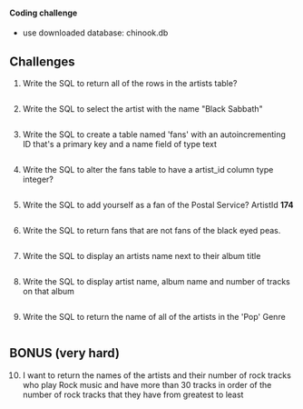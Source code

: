 #### Coding challenge

- use downloaded database: chinook.db

## Challenges

1. Write the SQL to return all of the rows in the artists table?

```SQL

```

2. Write the SQL to select the artist with the name "Black Sabbath"

```SQL

```

3. Write the SQL to create a table named 'fans' with an autoincrementing ID that's a primary key and a name field of type text

```SQL

```

4. Write the SQL to alter the fans table to have a artist_id column type integer?

```SQL

```

5. Write the SQL to add yourself as a fan of the Postal Service? ArtistId **174**

```SQL

```

6. Write the SQL to return fans that are not fans of the black eyed peas.

```SQL

```

7. Write the SQL to display an artists name next to their album title

```SQL

```

8. Write the SQL to display artist name, album name and number of tracks on that album

```SQL

```

9. Write the SQL to return the name of all of the artists in the 'Pop' Genre

```SQL

```

## BONUS (very hard)

10. I want to return the names of the artists and their number of rock tracks
    who play Rock music
    and have more than 30 tracks
    in order of the number of rock tracks that they have
    from greatest to least

```SQL

```
